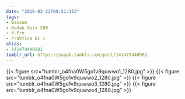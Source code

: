 ```yaml
---
date: "2016-03-22T09:51:36Z"
tags:
- Bassum
- Kodak Gold 200
- X-Pro
- Praktica BC 1
alias:
- 141479440981
tumblr_url: https://yaapb.tumblr.com/post/141479440981
---
```

{{< figure src="tumblr_o4fna0W5go1v9quwwo1_1280.jpg" >}}
{{< figure src="tumblr_o4fna0W5go1v9quwwo2_1280.jpg" >}}
{{< figure src="tumblr_o4fna0W5go1v9quwwo3_1280.jpg" >}}
{{< figure src="tumblr_o4fna0W5go1v9quwwo4_1280.jpg" >}}
